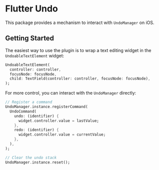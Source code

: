 # Flutter Undo

This package provides a mechanism to interact with `UndoManager` on iOS.

## Getting Started

The easiest way to use the plugin is to wrap a text editing widget in the `UndoableTextElement` widget:

```dart
UndoableTextElement(
  controller: controller,
  focusNode: focusNode,
  child: TextField(controller: controller, focusNode: focusNode),
);
```

For more control, you can interact with the `UndoManager` directly:

```dart
// Register a command
UndoManager.instance.registerCommand(
  UndoCommand(
    undo: (identifier) {
      widget.controller.value = lastValue;
    },
    redo: (identifier) {
      widget.controller.value = currentValue;
    },
  ),
);
```

```dart
// Clear the undo stack
UndoManager.instance.reset();
```
